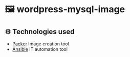 # 🖼️ wordpress-mysql-image

## ⚙️ Technologies used
- [Packer](https://www.packer.io/) Image creation tool
- [Ansible](https://www.ansible.com/) IT automation tool